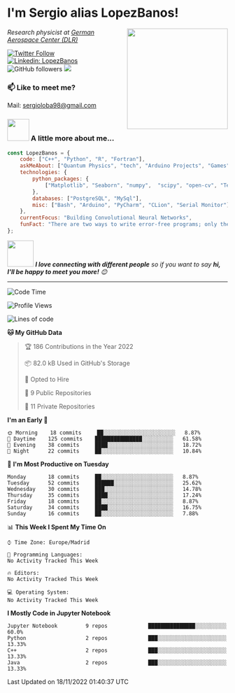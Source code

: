 # I'm Sergio alias LopezBanos! 
<img align='right' src="https://media.giphy.com/media/M9gbBd9nbDrOTu1Mqx/giphy.gif" width="230">
<p><em>Research physicist at <a href="https://www.dlr.de/DE/Home/home_node.html">German Aerospace Center (DLR)
</em></p>

[![Twitter Follow](https://img.shields.io/twitter/follow/lopezbanos_s?label=Follow)](https://twitter.com/intent/follow?screen_name=lopezbanos_s)
[![Linkedin: LopezBanos](https://img.shields.io/badge/-anmol-blue?style=flat-square&logo=Linkedin&logoColor=white&link=https://www.linkedin.com/in/anmol-p-singh/)](https://www.linkedin.com/in/sergio-lópez-baños/)
![GitHub followers](https://img.shields.io/github/followers/LopezBanos?label=Follow&style=social)
![](https://visitor-badge.glitch.me/badge?page_id=LopezBanos.LopezBanos)


### 📫 Like to meet me?
Mail: sergioloba98@gmail.com

### <img src="https://media.giphy.com/media/VgCDAzcKvsR6OM0uWg/giphy.gif" width="50"> A little more about me...  

```javascript
const LopezBanos = {
    code: ["C++", "Python", "R", "Fortran"],
    askMeAbout: ["Quantum Physics", "tech", "Arduino Projects", "Games"],
    technologies: {
        python_packages: {
            ["Matplotlib", "Seaborn", "numpy",  "scipy", "open-cv", "TensorFlow", "Pandas"]
        },
        databases: ["PostgreSQL", "MySql"],
        misc: ["Bash", "Arduino", "PyCharm", "CLion", "Serial Monitor"]
    },
    currentFocus: "Building Convolutional Neural Networks",
    funFact: "There are two ways to write error-free programs; only the third one works"
};
```

<img src="https://media.giphy.com/media/LnQjpWaON8nhr21vNW/giphy.gif" width="60"> <em><b>I love connecting with different people</b> so if you want to say <b>hi, I'll be happy to meet you more!</b> 😊</em>

---
<!--START_SECTION:waka-->
![Code Time](http://img.shields.io/badge/Code%20Time-7%20hrs%2024%20mins-blue)

![Profile Views](http://img.shields.io/badge/Profile%20Views-6-blue)

![Lines of code](https://img.shields.io/badge/From%20Hello%20World%20I%27ve%20Written-413%20Thousand%20lines%20of%20code-blue)

**🐱 My GitHub Data** 

> 🏆 186 Contributions in the Year 2022
 > 
> 📦 82.0 kB Used in GitHub's Storage 
 > 
> 💼 Opted to Hire
 > 
> 📜 9 Public Repositories 
 > 
> 🔑 11 Private Repositories  
 > 
**I'm an Early 🐤** 

```text
🌞 Morning    18 commits     ██░░░░░░░░░░░░░░░░░░░░░░░   8.87% 
🌆 Daytime    125 commits    ███████████████░░░░░░░░░░   61.58% 
🌃 Evening    38 commits     ████░░░░░░░░░░░░░░░░░░░░░   18.72% 
🌙 Night      22 commits     ██░░░░░░░░░░░░░░░░░░░░░░░   10.84%

```
📅 **I'm Most Productive on Tuesday** 

```text
Monday       18 commits     ██░░░░░░░░░░░░░░░░░░░░░░░   8.87% 
Tuesday      52 commits     ██████░░░░░░░░░░░░░░░░░░░   25.62% 
Wednesday    30 commits     ███░░░░░░░░░░░░░░░░░░░░░░   14.78% 
Thursday     35 commits     ████░░░░░░░░░░░░░░░░░░░░░   17.24% 
Friday       18 commits     ██░░░░░░░░░░░░░░░░░░░░░░░   8.87% 
Saturday     34 commits     ████░░░░░░░░░░░░░░░░░░░░░   16.75% 
Sunday       16 commits     ██░░░░░░░░░░░░░░░░░░░░░░░   7.88%

```


📊 **This Week I Spent My Time On** 

```text
⌚︎ Time Zone: Europe/Madrid

💬 Programming Languages: 
No Activity Tracked This Week

🔥 Editors: 
No Activity Tracked This Week

💻 Operating System: 
No Activity Tracked This Week

```

**I Mostly Code in Jupyter Notebook** 

```text
Jupyter Notebook         9 repos             ███████████████░░░░░░░░░░   60.0% 
Python                   2 repos             ███░░░░░░░░░░░░░░░░░░░░░░   13.33% 
C++                      2 repos             ███░░░░░░░░░░░░░░░░░░░░░░   13.33% 
Java                     2 repos             ███░░░░░░░░░░░░░░░░░░░░░░   13.33%

```



 Last Updated on 18/11/2022 01:40:37 UTC
<!--END_SECTION:waka-->
